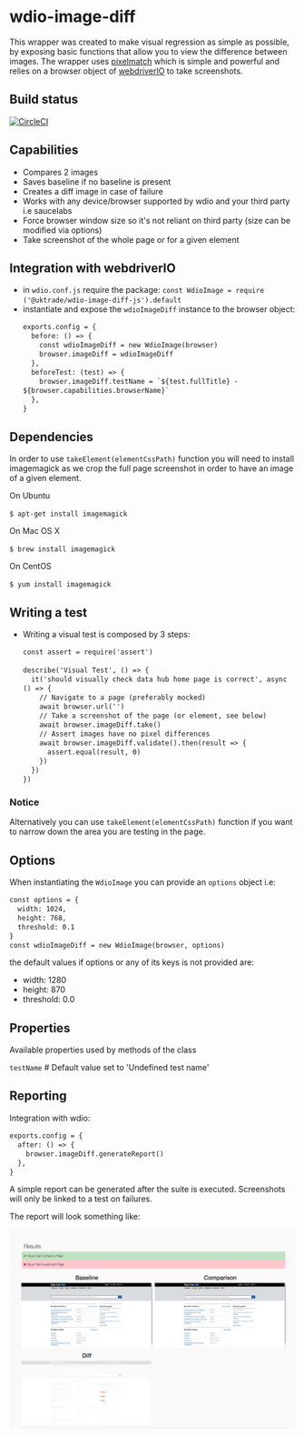 # wdio-image-diff

This wrapper was created to make visual regression as simple as possible, by exposing basic functions that allow you to view the difference between images.
The wrapper uses [pixelmatch](https://github.com/mapbox/pixelmatch) which is simple and powerful and relies on a browser object of [webdriverIO](https://github.com/webdriverio) to take screenshots.

## Build status

[![CircleCI](https://circleci.com/gh/uktrade/wdio-image-diff/tree/master.svg?style=svg)](https://circleci.com/gh/uktrade/wdio-image-diff/tree/master)

## Capabilities

- Compares 2 images
- Saves baseline if no baseline is present
- Creates a diff image in case of failure
- Works with any device/browser supported by wdio and your third party i.e saucelabs
- Force browser window size so it's not reliant on third party (size can be modified via options)
- Take screenshot of the whole page or for a given element

## Integration with webdriverIO

- in `wdio.conf.js` require the package: `const WdioImage = require ('@uktrade/wdio-image-diff-js').default`
- instantiate and expose the `wdioImageDiff` instance to the browser object:
  ```
  exports.config = {
    before: () => {
      const wdioImageDiff = new WdioImage(browser)
      browser.imageDiff = wdioImageDiff
    },
    beforeTest: (test) => {
      browser.imageDiff.testName = `${test.fullTitle} - ${browser.capabilities.browserName}`
    },
  }
  ```

## Dependencies

In order to use `takeElement(elementCssPath)` function you will need to
install imagemagick as we crop the full page screenshot in order to have
an image of a given element.

On Ubuntu

`$ apt-get install imagemagick`

On Mac OS X

`$ brew install imagemagick`

On CentOS

`$ yum install imagemagick`

## Writing a test

- Writing a visual test is composed by 3 steps:
  ```
  const assert = require('assert')

  describe('Visual Test', () => {
    it('should visually check data hub home page is correct', async () => {
      // Navigate to a page (preferably mocked)
      await browser.url('')
      // Take a screenshot of the page (or element, see below)
      await browser.imageDiff.take()
      // Assert images have no pixel differences
      await browser.imageDiff.validate().then(result => {
        assert.equal(result, 0)
      })
    })
  })
  ```

### Notice

Alternatively you can use `takeElement(elementCssPath)` function if you want to
narrow down the area you are testing in the page.

## Options

When instantiating the `WdioImage` you can provide an `options` object i.e:

```
const options = {
  width: 1024,
  height: 768,
  threshold: 0.1
}
const wdioImageDiff = new WdioImage(browser, options)
```

the default values if options or any of its keys is not provided are:
  - width: 1280
  - height: 870
  - threshold: 0.0

## Properties

Available properties used by methods of the class

`testName` # Default value set to 'Undefined test name'

## Reporting

Integration with wdio:

```
exports.config = {
  after: () => {
    browser.imageDiff.generateReport()
  },
}
```

A simple report can be generated after the suite is executed.
Screenshots will only be linked to a test on failures.

The report will look something like:

![WDIO Image Diff Report](report-example.png)
